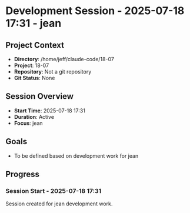 # Development Session - 2025-07-18 17:31 - jean

## Project Context
- **Directory**: /home/jeff/claude-code/18-07
- **Project**: 18-07
- **Repository**: Not a git repository
- **Git Status**: None

## Session Overview
- **Start Time**: 2025-07-18 17:31
- **Duration**: Active
- **Focus**: jean

## Goals
- To be defined based on development work for jean

## Progress

### Session Start - 2025-07-18 17:31
Session created for jean development work.
